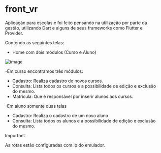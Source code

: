 # front_vr

Aplicação para escolas e foi feito pensando na utilização por parte da gestão, utilizando Dart e alguns de seus frameworks como Flutter e Provider.

Contendo as seguintes telas:
- Home com dois módulos (Curso e Aluno)
  
![image](https://github.com/PedroFelipeT/vrfront/assets/43012542/302d1b67-cc51-49d9-912f-4b6596907613)

-Em curso encontramos  três módulos:
  - Cadastro: Realiza cadastro de novos cursos.
  - Consulta: Lista todos os cursos e a possibilidade de edição e exclusão do mesmo.
  - Matrícula: Que é responsável por inserir alunos aos cursos.
    
-Em aluno somente duas telas
  - Cadastro: Realiza o cadastro de um novo aluno
  - Consulta: Lista todos os alunos e a possibilidade de edição e exclusão do mesmo.


> [!IMPORTANT]
> As rotas estão configuradas com ip do emulador.

